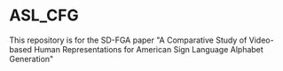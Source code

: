 # ASL_CFG
This repository is for the SD-FGA paper "A Comparative Study of Video-based Human Representations for American Sign Language Alphabet Generation"
